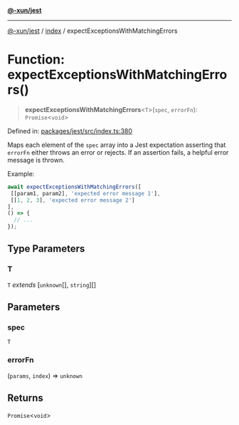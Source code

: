 [**@-xun/jest**](../../README.md)

***

[@-xun/jest](../../README.md) / [index](../README.md) / expectExceptionsWithMatchingErrors

# Function: expectExceptionsWithMatchingErrors()

> **expectExceptionsWithMatchingErrors**\<`T`\>(`spec`, `errorFn`): `Promise`\<`void`\>

Defined in: [packages/jest/src/index.ts:380](https://github.com/Xunnamius/test-utils/blob/470c2e71a5bee5da5b86f22aa216d456373614c0/packages/jest/src/index.ts#L380)

Maps each element of the `spec` array into a Jest expectation asserting that
`errorFn` either throws an error or rejects. If an assertion fails, a
helpful error message is thrown.

Example:

```js
await expectExceptionsWithMatchingErrors([
 [[param1, param2], 'expected error message 1'],
 [[1, 2, 3], 'expected error message 2']
],
() => {
  // ...
});
```

## Type Parameters

### T

`T` *extends* \[`unknown`[], `string`\][]

## Parameters

### spec

`T`

### errorFn

(`params`, `index`) => `unknown`

## Returns

`Promise`\<`void`\>
